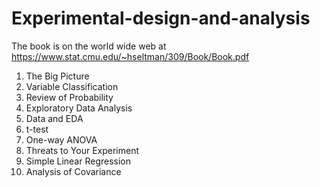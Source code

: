 # Experimental-design-and-analysis
The book is on the world wide web at
https://www.stat.cmu.edu/~hseltman/309/Book/Book.pdf

1. The Big Picture
2. Variable Classification
3. Review of Probability
4. Exploratory Data Analysis
5. Data and EDA
6. t-test
7. One-way ANOVA
8. Threats to Your Experiment
9. Simple Linear Regression
10. Analysis of Covariance
